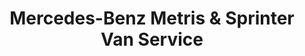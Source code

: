 ---
title: "Mercedes-Benz Metris & Sprinter Van Service"
url: /lynnwood/mercedes-benz-metris-and-sprinter-van-service/
shop: car repair
---